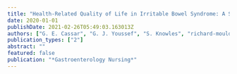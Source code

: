```yaml
---
title: "Health-Related Quality of Life in Irritable Bowel Syndrome: A Systematic Review and Meta-analysis"
date: 2020-01-01
publishDate: 2021-02-26T05:49:03.163013Z
authors: ["G. E. Cassar", "G. J. Youssef", "S. Knowles", "richard-moulding", "D. W. Austin"]
publication_types: ["2"]
abstract: ""
featured: false
publication: "*Gastroenterology Nursing*"
---
```


